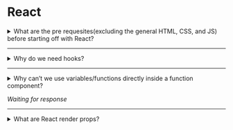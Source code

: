 # React

<details>
<summary>What are the pre requesites(excluding the general HTML, CSS, and JS) before starting off with React?</summary>

Apart from HTML, CSS and a good level of comfort with Javascript, learning react requires one to be be familiar with Object Oriented Concepts since React uses a lot of inheritance from classes and methods that are used to create both functional and presentational components. Knowledge of Single Page Applications is also important as it will give you an idea of how routing happens with the understanding that the routes are dynamic and not physical pages on the server. To set up you can either use a [script tag](https://reactjs.org/docs/add-react-to-a-website.html) that pulls in React in your project or to set up using [create-react-app](https://github.com/facebook/create-react-app) from Facebook. You can then write your own React code in a simple JS file for functional components and JSX file for presentational components.

You can start with the official docs' [getting started](https://reactjs.org/docs/getting-started.html) page which are very beginner friendly.

</details>

---

<details>
<summary>Why do we need hooks?</summary>

Hooks are a way of letting the developer use State or other React Features without necessarily writing class components (sounds cool, right?!). Previously React required that to create state or set State of a component on needs to declare a class component where the state could be initialized and then would be later used in the class component. Using React hooks one can easily initialize state or any lifecycle methods within functional components. An example would be setting initial state of counter in a functional component and incrementing the counter as a button is clicked.

```
import { useState } from 'react';

function Example() {
  // Declare a new state variable, which we'll call "count"
  const [count, setCount] = useState(0);
  return (
    <div>
      <p>You clicked {count} times</p>
      <button onClick={() => setCount(count + 1)}>
        Click me
      </button>
    </div>
  );
}

```

From the above the `useState` is the hook which we use to initialize our state, to trigger the hook we call the function that we declare while initializing the react hook which is `setCount`. It is important to note that the hook will only be used with the initial state and will only work withing react functional components.

</details>

---

<details>
<summary>Why can’t we use variables/functions directly inside a function component?</summary>

If you know the answer to this question, please submit a pull request with the answer.

</details>

_Waiting for response_

---

<details>
<summary>What are React render props?</summary>
The term “render prop” refers to a technique for sharing code between React components using a prop whose value is a function.

See [here](https://reactjs.org/docs/render-props.html) the official docs' to understand better.
In the example below, we are creating a component `Post` to set our posts data and passing it to another component.

```
import React from "react";
import { useState } from "react";
const Post = () => {
  const [posts, setPosts] = useState([
    { id: 1, title: "Post one title" },
    { id: 2, title: "Post two title" },
  ]);
  return (
    <>
      <h1>Posts</h1>
      {posts.map((post) => (
        <PostList key={post.id} posts={post}></PostList>
      ))}
    </>
  );
};

export default Post;

```

Passing `posts={post}` as a prop in `PostList` component.

```
const PostList = (props) => {
  const { title } = props.posts;
  return (
    <>
      <h2>{title}</h2>
    </>
  );
};
export default PostList;

```

In `PostList` above, we receive data as a `prop` and destruct `title` (or can be anything) from `props.posts`. And displaying `title` in JSX.

</details>

